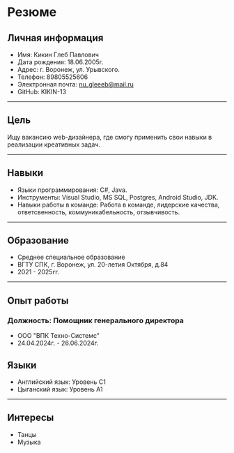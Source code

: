 # Резюме

## Личная информация
- Имя: Кикин Глеб Павлович
- Дата рождения: 18.06.2005г.
- Адрес: г. Воронеж, ул. Урывского. 
- Телефон: 89805525606
- Электронная почта: nu_gleeeb@mail.ru
- GitHub: KIKIN-13
  
---

## Цель
Ищу вакансию web-дизайнера, где смогу применить свои навыки в реализации креативных задач.

---

## Навыки
- Языки программирования: C#, Java.
- Инструменты: Visual Studio, MS SQL, Postgres, Android Studio, JDK.
- Навыки работы в команде: Работа в команде, лидерские качества, ответсвенность, коммуникабельность, отзывчивость.

---

## Образование
- Среднее специальное образование
- ВГТУ СПК, г. Воронеж, ул. 20-летия Октября, д.84 
- 2021 - 2025гг.

---

## Опыт работы
### Должность: Помощник генерального директора
- ООО "ВПК Техно-Системс"
- 24.04.2024г. - 26.06.2024г.

## Языки
- Английский язык: Уровень C1 
- Цыганский язык: Уровень А1 

---

## Интересы
- Танцы
- Музыка  
